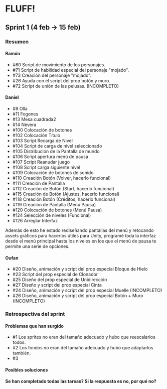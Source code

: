 ﻿# FLUFF!
## Sprint 1 (4 feb -> 15 feb)
### Resumen

#### Ramón
* #60 Script de movimiento de los personajes.
* #71 Script de habilidad especial del personaje "mojado".
* #73 Creación del personaje "mojado".
* #26 Ayuda con el script del prop botón y muro. 
* #72 Script de unión de las pelusas. (INCOMPLETO)

#### Daniel
* #9 Olla
* #11 Fogones
* #13 Mesa cuadrada2
* #14 Nevera
* #100 Colocación de botones
* #102 Colocación Título
* #103 Script Recarga de Nivel
* #104 Script de carga de nivel seleccionado
* #105 Distribución de la Pantalla de mundo
* #106 Script apertura menú de pausa
* #107 Script Reanudar juego
* #108 Script carga siguiente nivel
* #109 Colocación de botones de sonido
* #110 Creación Botón (Volver, hacerlo funcional)
* #111 Creación de Pantalla
* #112 Creación de Botón (Start, hacerlo funcional)
* #115 Creación de Botón (Ajustes, hacerlo funcional)
* #118 Creación Botón (Créditos, hacerlo funcional)
* #119 Creación de Pantalla (Menú Pausa)
* #120 Colocación de botones (Menú Pausa)
* #124 Selección de niveles (Funcional)
* #126 Arreglar Interfaz

Además de esto he estado rediseñando pantallas del menú y retocando assets gráficos para hacerlos útiles para Unity, programé toda la interfaz desde el menú principal hasta los niveles en los que el menú de pausa te permite una serie de opciones.

#### Oufan
* #20 Diseño, animación y script del prop especial Bloque de Hielo
* #23 Script del prop especial de Clonador 
* #25 Diseño del prop especial de Unidirección
* #27 Diseño y script del prop especial Cinta
* #24 Diseño, animación y script del prop especial Muelle (INCOMPLETO)
* #26 Diseño, animación y script del prop especial Botón + Muro (INCOMPLETO)

### Retrospectiva del sprint
#### Problemas que han surgido
* #1 Los sprites no eran del tamaño adecuado y hubo que reescalarlos todos. 
* #2 Los fondos no eran del tamaño adecuado y hubo que adaptarlos también.
* #3 
#### Posibles soluciones 
#### Se han completado todas las tareas? Si la respuesta es no, por qué no?